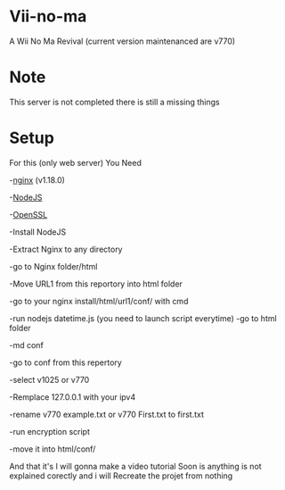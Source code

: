 # Vii-no-ma

A Wii No Ma Revival (current version maintenanced are v770)

# Note

This server is not completed there is still a missing things

# Setup

For this (only web server) You Need 

-[nginx](https://nginx.org/en/) (v1.18.0)

-[NodeJS](https://nodejs.org/en) 

-[OpenSSL]([https://nodejs.org/en](https://sourceforge.net/projects/openssl/)) 

-Install NodeJS

-Extract Nginx to any directory

-go to Nginx folder/html

-Move URL1 from this reportory into html folder

-go to your nginx install/html/url1/conf/ with cmd

-run nodejs datetime.js (you need to launch script everytime)
-go to html folder

-md conf

-go to conf from this repertory 

-select v1025 or v770 

-Remplace 127.0.0.1 with your ipv4

-rename v770 example.txt or v770 First.txt to first.txt

-run encryption script

-move it into html/conf/

And that it's
I will gonna make a video tutorial Soon is anything is not explained corectly and i will Recreate the projet from nothing




